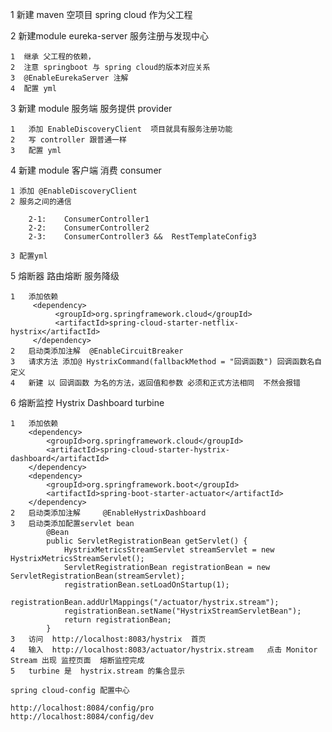 

1 新建 maven 空项目  spring cloud 作为父工程

2 新建module  eureka-server 服务注册与发现中心
    
    1  继承 父工程的依赖，
    2  注意 springboot 与 spring cloud的版本对应关系
    3  @EnableEurekaServer 注解
    4  配置 yml  
    
3  新建 module 服务端 服务提供 provider
    
    1   添加 EnableDiscoveryClient  项目就具有服务注册功能
    2   写 controller 跟普通一样 
    3   配置 yml  
    

4  新建 module 客户端 消费 consumer

    1 添加 @EnableDiscoveryClient 
    2 服务之间的通信
    
        2-1:    ConsumerController1
        2-2:    ConsumerController2
        2-3:    ConsumerController3 &&  RestTemplateConfig3
        
    3 配置yml
    

5   熔断器 路由熔断  服务降级

    1   添加依赖  
         <dependency>
              <groupId>org.springframework.cloud</groupId>
              <artifactId>spring-cloud-starter-netflix-hystrix</artifactId>
         </dependency>      
    2   启动类添加注解  @EnableCircuitBreaker
    3   请求方法 添加@ HystrixCommand(fallbackMethod = "回调函数") 回调函数名自定义
    4   新建 以 回调函数 为名的方法，返回值和参数 必须和正式方法相同  不然会报错
    
6   熔断监控    Hystrix Dashboard   turbine

    1   添加依赖    
        <dependency>
        	<groupId>org.springframework.cloud</groupId>
        	<artifactId>spring-cloud-starter-hystrix-dashboard</artifactId>
        </dependency>
        <dependency>
        	<groupId>org.springframework.boot</groupId>
        	<artifactId>spring-boot-starter-actuator</artifactId>
        </dependency>
    2   启动类添加注解     @EnableHystrixDashboard
    3   启动类添加配置servlet bean 
            @Bean
            public ServletRegistrationBean getServlet() {
                HystrixMetricsStreamServlet streamServlet = new HystrixMetricsStreamServlet();
                ServletRegistrationBean registrationBean = new ServletRegistrationBean(streamServlet);
                registrationBean.setLoadOnStartup(1);
                registrationBean.addUrlMappings("/actuator/hystrix.stream");
                registrationBean.setName("HystrixStreamServletBean");
                return registrationBean;
            }
    3   访问  http://localhost:8083/hystrix  首页
    4   输入  http://localhost:8083/actuator/hystrix.stream   点击 Monitor Stream 出现 监控页面  熔断监控完成
    5   turbine 是  hystrix.stream 的集合显示
    
    spring cloud-config 配置中心
    
    http://localhost:8084/config/pro
    http://localhost:8084/config/dev
    